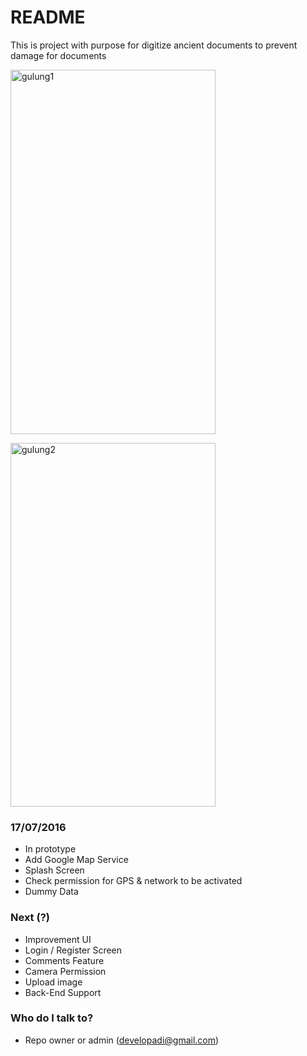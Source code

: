 # README #

This is project with purpose for digitize ancient documents to prevent damage for documents

<a data-flickr-embed="true" data-header="true" data-footer="true" data-context="true"  href="https://www.flickr.com/photos/95322148@N05/28290344811/in/dateposted-public/" title="gulung1"><img src="https://c4.staticflickr.com/9/8809/28290344811_65b7c25d0b_z.jpg" width="328" height="583" alt="gulung1"></a><script async src="//embedr.flickr.com/assets/client-code.js" charset="utf-8"></script>

<a data-flickr-embed="true" data-header="true" data-footer="true" data-context="true"  href="https://www.flickr.com/photos/95322148@N05/28290344701/in/dateposted-public/" title="gulung2"><img src="https://c6.staticflickr.com/9/8684/28290344701_b6f29f0f4a_z.jpg" width="328" height="582" alt="gulung2"></a><script async src="//embedr.flickr.com/assets/client-code.js" charset="utf-8"></script>

### 17/07/2016 ###

* In prototype
* Add Google Map Service
* Splash Screen
* Check permission for GPS & network to be activated
* Dummy Data

### Next (?) ###

* Improvement UI
* Login / Register Screen
* Comments Feature
* Camera Permission
* Upload image
* Back-End Support

### Who do I talk to? ###

* Repo owner or admin (developadi@gmail.com)
